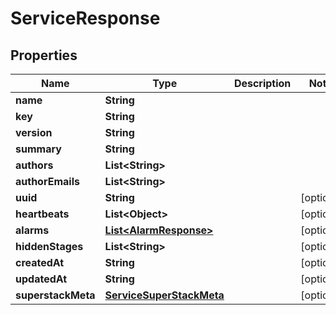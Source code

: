 

# ServiceResponse


## Properties

| Name | Type | Description | Notes |
|------------ | ------------- | ------------- | -------------|
|**name** | **String** |  |  |
|**key** | **String** |  |  |
|**version** | **String** |  |  |
|**summary** | **String** |  |  |
|**authors** | **List&lt;String&gt;** |  |  |
|**authorEmails** | **List&lt;String&gt;** |  |  |
|**uuid** | **String** |  |  [optional] |
|**heartbeats** | **List&lt;Object&gt;** |  |  [optional] |
|**alarms** | [**List&lt;AlarmResponse&gt;**](AlarmResponse.md) |  |  [optional] |
|**hiddenStages** | **List&lt;String&gt;** |  |  [optional] |
|**createdAt** | **String** |  |  [optional] |
|**updatedAt** | **String** |  |  [optional] |
|**superstackMeta** | [**ServiceSuperStackMeta**](ServiceSuperStackMeta.md) |  |  [optional] |



